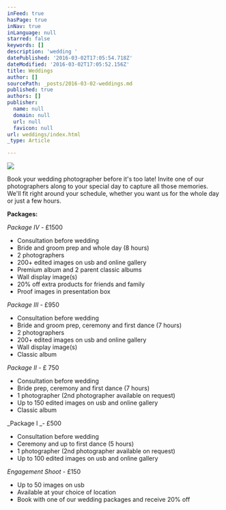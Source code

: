 ```yaml
---
inFeed: true
hasPage: true
inNav: true
inLanguage: null
starred: false
keywords: []
description: 'wedding '
datePublished: '2016-03-02T17:05:54.718Z'
dateModified: '2016-03-02T17:05:52.156Z'
title: Weddings
author: []
sourcePath: _posts/2016-03-02-weddings.md
published: true
authors: []
publisher:
  name: null
  domain: null
  url: null
  favicon: null
url: weddings/index.html
_type: Article

---
```

![](https://the-grid-user-content.s3-us-west-2.amazonaws.com/1323de10-31b6-48e3-8f84-ab3d5f7ceffb.jpg)

Book your wedding photographer before it's too late! Invite one of our photographers along to your special day to capture all those memories. We'll fit right around your schedule, whether you want us for the whole day or just a few hours.

**Packages:**

_Package IV_ - £1500

* Consultation before wedding
* Bride and groom prep and whole day (8 hours)
* 2 photographers
* 200+ edited images on usb and online gallery
* Premium album and 2 parent classic albums
* Wall display image(s)
* 20% off extra products for friends and family
* Proof images in presentation box

_Package III_ - £950

* Consultation before wedding
* Bride and groom prep, ceremony and first dance (7 hours)
* 2 photographers
* 200+ edited images on usb and online gallery
* Wall display image(s)
* Classic album

_Package II_ - £ 750

* Consultation before wedding
* Bride prep, ceremony and first dance (7 hours)
* 1 photographer (2nd photographer available on request)
* Up to 150 edited images on usb and online gallery
* Classic album

_Package I _- £500

* Consultation before wedding
* Ceremony and up to first dance (5 hours)
* 1 photographer (2nd photographer available on request)
* Up to 100 edited images on usb and online gallery

_Engagement Shoot_ - £150

* Up to 50 images on usb
* Available at your choice of location
* Book with one of our wedding packages and receive 20% off